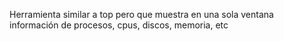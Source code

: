 Herramienta similar a top pero que muestra en una sola ventana información de procesos, cpus, discos, memoria, etc
